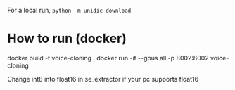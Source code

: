 For a local run, `python -m unidic download`

# How to run (docker)
docker build -t voice-cloning .
docker run -it --gpus all -p 8002:8002 voice-cloning

Change int8 into float16 in se_extractor if your pc supports float16
